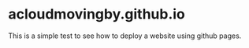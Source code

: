 # acloudmovingby.github.io
This is a simple test to see how to deploy a website using github pages. 
